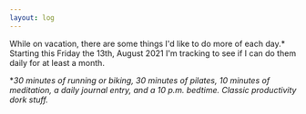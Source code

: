 ```yaml
---
layout: log
---
```


While on vacation, there are some things I'd like to do more of each day.\* Starting this Friday the 13th, August 2021 I'm tracking to see if I can do them daily for at least a month.

\*_30 minutes of running or biking, 30 minutes of pilates, 10 minutes of meditation, a daily journal entry, and a 10 p.m. bedtime. Classic productivity dork stuff._
